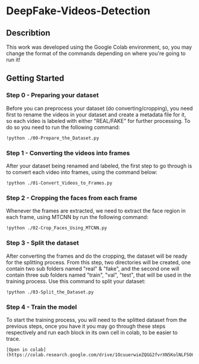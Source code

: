 # DeepFake-Videos-Detection
## Describtion
This work was developed using the Google Colab environment, so, you may change the format of the commands depending on where you're going to run it! 
## Getting Started

### Step 0 - Preparing your dataset
Before you can preprocess your dataset (do converting/cropping), you need first to rename the videos in your dataset and create a metadata file for it, so each video is labeled with either "REAL/FAKE" for further processing. To do so you need to run the following command:
```
!python ./00-Prepare_the_Dataset.py
```
### Step 1 - Converting the videos into frames
After your dataset being renamed and labeled, the first step to go through is to convert each video into frames, using the command below: 
```
!python ./01-Convert_Videos_to_Frames.py
```
### Step 2 - Cropping the faces from each frame 
Whenever the frames are extracted, we need to extract the face region in each frame, using MTCNN by run the following command:
```
!python ./02-Crop_Faces_Using_MTCNN.py
```
### Step 3 - Split the dataset
After converting the frames and do the cropping, the dataset will be ready for the splitting process. From this step, two directories will be created, one contain two sub folders named "real" & "fake", and the second one will contain three sub folders named "train", "val", "test", that will be used in the training process. Use this command to split your dataset:
```
!python ./03-Split_the_Dataset.py
```
### Step 4 - Train the model
To start the training process, you will need to the splitted dataset from the previous steps, once you have it you may go through these steps respectively and run each block in its own cell in colab, to be easier to trace.
```
[Open in colab](https://colab.research.google.com/drive/1OcuuerwieZQGG2fvrXN5KolNLF5OCr5R#scrollTo=Zy2EuGjQ94sx)
```

